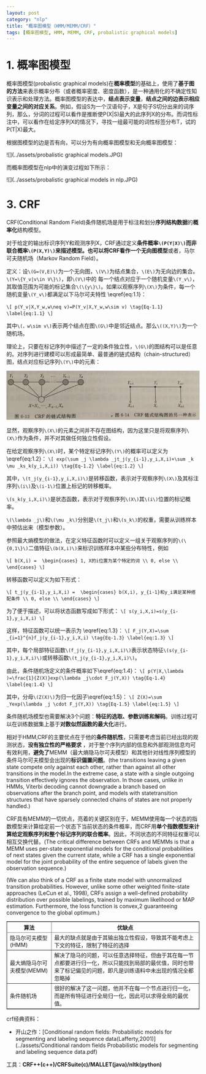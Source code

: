 ```yaml
---
layout: post
category: "nlp"
title: "概率图模型（HMM/MEMM/CRF）"
tags: [概率图模型, HMM, MEMM, CRF, probalistic graphical models]
---
```


# **1. 概率图模型**

概率图模型(probalistic graphical models)在**概率模型**的基础上，使用了**基于图的方法**来表示概率分布（或者概率密度、密度函数），是一种通用化的不确定性知识表示和处理方法。概率图模型的表达中，**结点表示变量**，**结点之间的边表示相应变量之间的对应关系**。例如，假设S为一个汉语句子，X是句子S切分出来的词序列，那么，分词的过程可以看作是推断使P(X|S)最大的此序列X的分布。而词性标注中，可以看作在给定序列X的情况下，寻找一组最可能的词性标签分布T，试的P(T|X)最大。

根据图模型的边是否有向，可以分为有向概率图模型和无向概率图模型：

![](../assets/probalistic graphical models.JPG) 

而概率图模型在nlp中的演变过程如下所示：

![](../assets/probalistic graphical models in nlp.JPG)

# **3. CRF**

CRF(Conditional Random Field)条件随机场是用于标注和划分**序列结构数据**的**概率化**结构模型。

对于给定的输出标识序列Y和观测序列X，CRF通过定义**条件概率`\(P(Y|X)\)`**而非联合概率`\(P(X,Y)\)`来描述模型。也可以将CRF看作一个**无向图模型**或者，马尔可夫随机场（Markov Random Field）。

定义：设`\(G=(V,E)\)`为一个无向图，`\(V\)`为结点集合，`\(E\)`为无向边的集合。`\(Y=\{Y_v|v\in V\}\)`，即`\(V\)`中的 每一个结点对应于一个随机变量`\(Y_v\)`，其取值范围为可能的标记集合`\(\{y\}\)`。如果以观察序列`\(X\)`为条件，每一个随机变量`\(Y_v\)`都满足以下马尔可夫特性 \eqref{eq:1.1}：

`\[
p(Y_v|X,Y_w,w\neq v)=P(Y_v|X,Y_w,w\sim v)
\tag{Eq-1.1}
\label{eq:1.1}
\]`

其中`\(，w\sim v\)`表示两个结点在图`\(G\)`中是邻近结点。那么`\((X,Y)\)`为一个随机场。

理论上，只要在标记序列中描述了一定的条件独立性，`\(G\)`的图结构可以是任意的。对序列进行建模可以形成最简单、最普通的链式结构（chain-structured）图，结点对应标记序列`\(Y\)`中的元素：

![](../assets/crf-demo.png)

显然，观察序列`\(X\)`的元素之间并不存在图结构，因为这里只是将观察序列`\(X\)`作为条件，并不对其做任何独立性假设。

在给定观察序列`\(X\)`时，某个特定标记序列`\(Y\)`的概率可以定义为 \eqref{eq:1.2}：
`\[
exp(\sum _j \lambda _jt_j(y_{i-1},y_i,X,i)+\sum _k \mu _ks_k(y_i,X,i))
\tag{Eq-1.2}
\label{eq:1.2}
\]`

其中，`\(t_j(y_{i-1},y_i,X,i)\)`是转移函数，表示对于观察序列`\(X\)`及其标注序列`\(i\)`及`\(i-1\)`位置上标记的转移概率。

`\(s_k(y_i,X,i)\)`是状态函数，表示对于观察序列`\(X\)`其`\(i\)`位置的标记概率。

`\(\lambda _j\)`和`\(\mu _k\)`分别是`\(t_j\)`和`\(s_k\)`的权重，需要从训练样本中预估出来（模型参数）。

参照最大熵模型的做法，在定义特征函数时可以定义一组关于观察序列的`\(\{0,1\}\)`二值特征`\(b(X,i)\)`来标识训练样本中某些分布特性，例如

`\[
b(X,i) = 
\begin{cases}
1, X的i位置为某个特定的词 \\
0, else \\
\end{cases}
\]`

转移函数可以定义为如下形式：

`\[
t_j(y_{i-1},y_i,X,i) = 
\begin{cases}
b(X,i), y_{i-1}和y_i满足某种搭配条件 \\
0, else \\
\end{cases}
\]`

为了便于描述，可以将状态函数写成如下形式：
`\[
s(y_i,X,i)=s(y_{i-1},y_i,X,i)
\]`

这样，特征函数可以统一表示为 \eqref{eq:1.3}：
`\[
F_j(Y,X)=\sum _{i=1}^{n}f_j(y_{i-1},y_i,X,i)
\tag{Eq-1.3}
\label{eq:1.3}
\]`

其中，每个局部特征函数`\(f_j(y_{i-1},y_i,X,i)\)`表示状态特征`\(s(y_{i-1},y_i,X,i)\)`或转移函数`\(t_j(y_{i-1},y_i,X,i)\)`。

由此，条件随机场定义的条件概率如下\eqref{eq:1.4}：
`\[
p(Y|X,\lambda )=\frac{1}{Z(X)}exp(\lambda _j\cdot F_j(Y,X))
\tag{Eq-1.4}
\label{eq:1.4}
\]`

其中，分母`\(Z(X)\)`为归一化因子\eqref{eq:1.5}：
`\[
Z(X)=\sum _Yexp(\lambda _j \cdot F_j(Y,X))
\tag{Eq-1.5}
\label{eq:1.5}
\]`

条件随机场模型也需要解决3个问题：**特征的选取、参数训练和解码**。训练过程可以在训练数据集上基于**对数似然函数的最大化**进行。

相对于HMM,CRF的主要优点在于他的**条件随机性**，只需要考虑当前已经出现的观测状态，**没有独立性的严格要求** ，对于整个序列内部的信息和外部观测信息均可有效利用，**避免了**MEMM（最大熵隐马尔可夫模型）和其他针对线性序列模型的条件马尔可夫模型会出现的**标识偏置问题**。(the transitions leaving a given
state compete only against each other, rather than against
all other transitions in the model.In the extreme
case, a state with a single outgoing transition effectively
ignores the observation. In those cases, unlike in HMMs,
Viterbi decoding cannot downgrade a branch based on observations
after the branch point, and models with statetransition
structures that have sparsely connected chains of
states are not properly handled.)

CRF具有MEMM的一切优点，亮着的关键区别在于，MEMM使用每一个状态的指数模型来计算给定前一个状态下当前状态的条件概率，而CRF用**单个指数模型来计算给定观察序列和整个标记序列的联合概率**。因此，不同状态的不同特征权重可以相互交换代替。(The critical difference between CRFs and
MEMMs is that a MEMM uses per-state exponential models
for the conditional probabilities of next states given the
current state, while a CRF has a single exponential model
for the joint probability of the entire sequence of labels
given the observation sequence.)

(We can also think of a CRF as a finite state model with unnormalized
transition probabilities. However, unlike some
other weighted finite-state approaches (LeCun et al., 1998),
CRFs assign a well-defined probability distribution over
possible labelings, trained by maximum likelihood or MAP
estimation. Furthermore, the loss function is convex,2 guaranteeing
convergence to the global optimum.)

<html>
<center>
<table border="2" cellspacing="0" cellpadding="6" rules="all" frame="border">

<thead>
<tr>
<th scope="col" class="left">算法</th>
<th scope="col" class="left">优缺点</th>
</tr>
</thead>

<tbody>
<tr>
<td class="left">隐马尔可夫模型(HMM)</td>
<td class="left">最大的缺点就是由于其输出独立性假设，导致其不能考虑上下文的特征，限制了特征的选择</td>
</tr>
<tr>
<td class="left">最大熵隐马尔可夫模型(MEMM)</td>
<td class="left">解决了隐马的问题，可以任意选择特征，但由于其在每一节点都要进行归一化，所以只能找到局部的最优值，同时也带来了标记偏见的问题，即凡是训练语料中未出现的情况全都忽略掉</td>
</tr>
<tr>
<td class="left">条件随机场</td>
<td class="left">很好的解决了这一问题，他并不在每一个节点进行归一化，而是所有特征进行全局归一化，因此可以求得全局的最优值。</td>
</tr>
</tbody>
</table></center>
</html>

crf经典资料：

+ 开山之作：[Conditional random fields: Probabilistic models for segmenting and labeling sequence data(Lafferty,2001)](../assets/Conditional random fields Probabilistic models for segmenting and labeling sequence data.pdf)

工具：**CRF++(c++)/CRFSuite(c)/MALLET(java)/nltk(python)**
